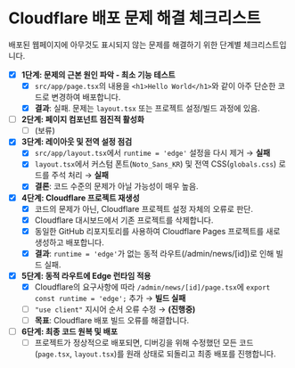 # Cloudflare 배포 문제 해결 체크리스트

배포된 웹페이지에 아무것도 표시되지 않는 문제를 해결하기 위한 단계별 체크리스트입니다.

- [x] **1단계: 문제의 근본 원인 파악 - 최소 기능 테스트**
    - [x] `src/app/page.tsx`의 내용을 `<h1>Hello World</h1>`와 같이 아주 단순한 코드로 변경하여 배포합니다.
    - [x] **결과**: 실패. 문제는 `layout.tsx` 또는 프로젝트 설정/빌드 과정에 있음.

- [ ] **2단계: 페이지 컴포넌트 점진적 활성화**
    - [ ] (보류)

- [x] **3단계: 레이아웃 및 전역 설정 점검**
    - [x] `src/app/layout.tsx`에서 `runtime = 'edge'` 설정을 다시 제거 → **실패**
    - [x] `layout.tsx`에서 커스텀 폰트(`Noto_Sans_KR`) 및 전역 CSS(`globals.css`) 로드를 주석 처리 → **실패**
    - [x] **결론**: 코드 수준의 문제가 아닐 가능성이 매우 높음.

- [x] **4단계: Cloudflare 프로젝트 재생성**
    - [x] 코드의 문제가 아닌, Cloudflare 프로젝트 설정 자체의 오류로 판단.
    - [x] Cloudflare 대시보드에서 기존 프로젝트를 삭제합니다.
    - [x] 동일한 GitHub 리포지토리를 사용하여 Cloudflare Pages 프로젝트를 새로 생성하고 배포합니다.
    - [x] **결과**: `runtime = 'edge'`가 없는 동적 라우트(/admin/news/[id])로 인해 빌드 실패.

- [x] **5단계: 동적 라우트에 Edge 런타임 적용**
    - [x] Cloudflare의 요구사항에 따라 `/admin/news/[id]/page.tsx`에 `export const runtime = 'edge';` 추가 → **빌드 실패**
    - [ ] `"use client"` 지시어 순서 오류 수정 → **(진행중)**
    - [ ] **목표**: Cloudflare 배포 빌드 오류를 해결합니다.

- [ ] **6단계: 최종 코드 원복 및 배포**
    - [ ] 프로젝트가 정상적으로 배포되면, 디버깅을 위해 수정했던 모든 코드(`page.tsx`, `layout.tsx`)를 원래 상태로 되돌리고 최종 배포를 진행합니다. 